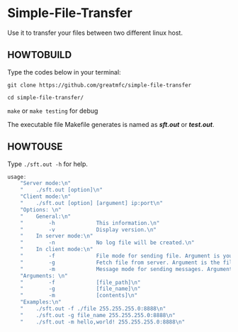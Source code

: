 # Simple-File-Transfer

Use it to transfer your files between two different linux host.

## HOWTOBUILD

Type the codes below in your terminal:

`git clone https://github.com/greatmfc/simple-file-transfer`

`cd simple-file-transfer/`

 `make`  or  `make testing`  for debug

  The executable file Makefile generates is named as ***sft.out*** or ***test.out***.

## HOWTOUSE

Type `./sft.out -h` for help.

```c
usage:
	"Server mode:\n"
	"    ./sft.out [option]\n"
	"Client mode:\n"
	"    ./sft.out [option] [argument] ip:port\n"
	"Options: \n"
	"    General:\n"
	"        -h             This information.\n"
	"        -v             Display version.\n"
	"    In server mode:\n"
	"        -n             No log file will be created.\n"
	"    In client mode:\n"
	"        -f             File mode for sending file. Argument is your file's path.\n"
	"        -g             Fetch file from server. Argument is the file name on server.\n"
	"        -m             Message mode for sending messages. Argument is your content.\n"
	"Arguments: \n"
	"        -f             [file_path]\n"
	"        -g             [file_name]\n"
	"        -m             [contents]\n"
	"Examples:\n"
	"    ./sft.out -f ./file 255.255.255.0:8888\n"
	"    ./sft.out -g file_name 255.255.255.0:8888\n"
	"    ./sft.out -m hello,world! 255.255.255.0:8888\n"
```

